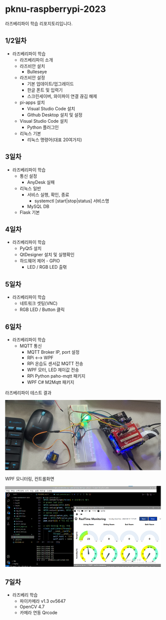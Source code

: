 # pknu-raspberrypi-2023
라즈베리파이 학습 리포지토리입니다.

## 1/2일차
- 라즈베리파이 학습
	- 라즈베리파이 소개
	- 라즈비안 설치
		- Bulleseye
	- 라즈비안 설정
		- 기본 업데이트/업그레이드
		- 한글 폰트 및 입력기
		- 스크린세이버, 와이파이 연결 끊김 해제
	- pi-apps 설치
		- Visual Studio Code 설치
		- Github Desktop 설치 및 설정
	- Visual Studio Code 설치
		- Python 플러그인
	- 리눅스 기본
		- 리눅스 명령어(대표 20여가지)

## 3일차
- 라즈베리파이 학습
	- 통신 설정
		- AnyDesk 실패
	- 리눅스 일반
		- 서비스 실행, 확인, 종료
			- systemctl [start|stop|status] 서비스명
		- MySQL DB
	- Flask 기본

## 4일차

- 라즈베리파이 학습
	- PyQt5 설치
	- QtDesigner 설치 및 실행확인
	- 하드웨어 제어 - GPIO
		- LED / RGB LED 출렦

## 5일차 
- 라즈베리파이 학습
	- 네트워크 셋팅(VNC)
	- RGB LED / Button 클릭
	
## 6일차
- 라즈베리파이 학습
	- MQTT 통신
		- MQTT Broker IP, port 설정
		- RPi <--> WPF
		- RPi 온습도 센서값 MQTT 전송
		- WPF 모터, LED 제이값 전송
		- RPi Python paho-mqtt 패키지
		- WPF C# M2Mqtt 패키지


라즈베리파이 테스트 결과

<img src="https://github.com/K-ji-eun/pknu-raspberrypi-2023/blob/main/images/raspberrypi01.jpg" width="700">

WPF 모니터링, 컨트롤화면

<img src="https://github.com/K-ji-eun/pknu-raspberrypi-2023/blob/main/images/raspberrypi02.png" width="700">

## 7일차
- 라즈베리 학습
	- 파이카메라 v1.3 ov5647
	- OpenCV 4.7
	- 카메라 연동 Qrcode